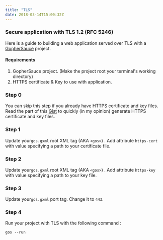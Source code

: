```yaml
---
title: "TLS"
date: 2018-03-14T15:00:32Z
---
```


### Secure application with TLS 1.2 (RFC 5246)
Here is a guide to building a web application served over TLS with a [GopherSauce](http://gophersauce.com) project.


#### Requirements
1. GopherSauce project. (Make the project root your terminal's working directory)
2. HTTPS certificate & Key to use with application.


### Step 0
You can skip this step if you already have HTTPS certificate and key files. Read the part of this [Gist](https://gist.github.com/denji/12b3a568f092ab951456) to quickly (in my opinion) generate HTTPS certificate and key files.
### Step 1
Update your`gos.gxml` root XML tag (AKA `<gos>`) . Add attribute `https-cert` with value specifying a path to your certificate file.

### Step 2
Update your`gos.gxml` root XML tag (AKA `<gos>`) . Add attribute `https-key` with value specifying a path to your key file.

### Step 3
Update your`gos.gxml` port tag. Change it to `443`.

### Step 4
Run your project with TLS with the following command :

	gos --run

